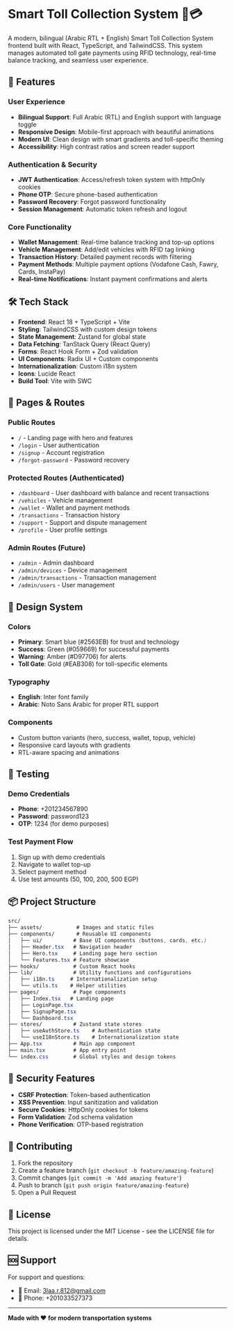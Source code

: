 # Smart Toll Collection System 🚗💳

A modern, bilingual (Arabic RTL + English) Smart Toll Collection System frontend built with React, TypeScript, and TailwindCSS. This system manages automated toll gate payments using RFID technology, real-time balance tracking, and seamless user experience.

## 🌟 Features

### User Experience
- **Bilingual Support**: Full Arabic (RTL) and English support with language toggle
- **Responsive Design**: Mobile-first approach with beautiful animations
- **Modern UI**: Clean design with smart gradients and toll-specific theming
- **Accessibility**: High contrast ratios and screen reader support

### Authentication & Security
- **JWT Authentication**: Access/refresh token system with httpOnly cookies
- **Phone OTP**: Secure phone-based authentication
- **Password Recovery**: Forgot password functionality
- **Session Management**: Automatic token refresh and logout

### Core Functionality
- **Wallet Management**: Real-time balance tracking and top-up options
- **Vehicle Management**: Add/edit vehicles with RFID tag linking
- **Transaction History**: Detailed payment records with filtering
- **Payment Methods**: Multiple payment options (Vodafone Cash, Fawry, Cards, InstaPay)
- **Real-time Notifications**: Instant payment confirmations and alerts

## 🛠 Tech Stack

- **Frontend**: React 18 + TypeScript + Vite
- **Styling**: TailwindCSS with custom design tokens
- **State Management**: Zustand for global state
- **Data Fetching**: TanStack Query (React Query)
- **Forms**: React Hook Form + Zod validation
- **UI Components**: Radix UI + Custom components
- **Internationalization**: Custom i18n system
- **Icons**: Lucide React
- **Build Tool**: Vite with SWC

## 📱 Pages & Routes

### Public Routes
- `/` - Landing page with hero and features
- `/login` - User authentication
- `/signup` - Account registration
- `/forgot-password` - Password recovery

### Protected Routes (Authenticated)
- `/dashboard` - User dashboard with balance and recent transactions
- `/vehicles` - Vehicle management
- `/wallet` - Wallet and payment methods
- `/transactions` - Transaction history
- `/support` - Support and dispute management
- `/profile` - User profile settings

### Admin Routes (Future)
- `/admin` - Admin dashboard
- `/admin/devices` - Device management
- `/admin/transactions` - Transaction management
- `/admin/users` - User management

## 🎨 Design System

### Colors
- **Primary**: Smart blue (#2563EB) for trust and technology
- **Success**: Green (#059669) for successful payments
- **Warning**: Amber (#D97706) for alerts
- **Toll Gate**: Gold (#EAB308) for toll-specific elements

### Typography
- **English**: Inter font family
- **Arabic**: Noto Sans Arabic for proper RTL support

### Components
- Custom button variants (hero, success, wallet, topup, vehicle)
- Responsive card layouts with gradients
- RTL-aware spacing and animations

## 🧪 Testing

### Demo Credentials
- **Phone**: +201234567890
- **Password**: password123
- **OTP**: 1234 (for demo purposes)

### Test Payment Flow
1. Sign up with demo credentials
2. Navigate to wallet top-up
3. Select payment method
4. Use test amounts (50, 100, 200, 500 EGP)

## 📦 Project Structure

```css
src/
├── assets/           # Images and static files
├── components/       # Reusable UI components
│   ├── ui/          # Base UI components (buttons, cards, etc.)
│   ├── Header.tsx   # Navigation header
│   ├── Hero.tsx     # Landing page hero section
│   └── Features.tsx # Feature showcase
├── hooks/           # Custom React hooks
├── lib/             # Utility functions and configurations
│   ├── i18n.ts     # Internationalization setup
│   └── utils.ts    # Helper utilities
├── pages/           # Page components
│   ├── Index.tsx   # Landing page
│   ├── LoginPage.tsx
│   ├── SignupPage.tsx
│   └── Dashboard.tsx
├── stores/          # Zustand state stores
│   ├── useAuthStore.ts    # Authentication state
│   └── useI18nStore.ts    # Internationalization state
├── App.tsx          # Main app component
├── main.tsx         # App entry point
└── index.css        # Global styles and design tokens
```

## 🔐 Security Features

- **CSRF Protection**: Token-based authentication
- **XSS Prevention**: Input sanitization and validation
- **Secure Cookies**: HttpOnly cookies for tokens
- **Form Validation**: Zod schema validation
- **Phone Verification**: OTP-based registration

## 🤝 Contributing

1. Fork the repository
2. Create a feature branch (`git checkout -b feature/amazing-feature`)
3. Commit changes (`git commit -m 'Add amazing feature'`)
4. Push to branch (`git push origin feature/amazing-feature`)
5. Open a Pull Request

## 📄 License

This project is licensed under the MIT License - see the LICENSE file for details.

## 🆘 Support

For support and questions:
- 📧 Email: 3laa.r.812@gmail.com
- 📱 Phone: +201033527373

---

**Made with ❤️ for modern transportation systems**
